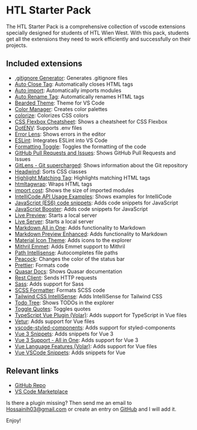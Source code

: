 # HTL Starter Pack

The HTL Starter Pack is a comprehensive collection of vscode extensions specially designed for students of HTL Wien West. With this pack, students get all the extensions they need to work efficiently and successfully on their projects.

## Included extensions

- [.gitignore Generator](https://marketplace.visualstudio.com/items?itemName=piotrpalarz.vscode-gitignore-generator): Generates .gitignore files
- [Auto Close Tag](https://marketplace.visualstudio.com/items?itemName=formulahendry.auto-close-tag): Automatically closes HTML tags
- [Auto import](https://marketplace.visualstudio.com/items?itemName=steoates.autoimport): Automatically imports modules
- [Auto Rename Tag](https://marketplace.visualstudio.com/items?itemName=formulahendry.auto-rename-tag): Automatically renames HTML tags
- [Bearded Theme](https://marketplace.visualstudio.com/items?itemName=BeardedBear.beardedtheme): Theme for VS Code
- [Color Manager](https://marketplace.visualstudio.com/items?itemName=RoyAction.color-manager): Creates color palettes
- [colorize](https://marketplace.visualstudio.com/items?itemName=kamikillerto.vscode-colorize): Colorizes CSS colors
- [CSS Flexbox Cheatsheet](https://marketplace.visualstudio.com/items?itemName=dzhavat.css-flexbox-cheatsheet): Shows a cheatsheet for CSS Flexbox
- [DotENV](https://marketplace.visualstudio.com/items?itemName=mikestead.dotenv): Supports .env files
- [Error Lens](https://marketplace.visualstudio.com/items?itemName=usernamehw.errorlens): Shows errors in the editor
- [ESLint](https://marketplace.visualstudio.com/items?itemName=dbaeumer.vscode-eslint): Integrates ESLint into VS Code
- [Formatting Toggle](https://marketplace.visualstudio.com/items?itemName=tombonnike.vscode-status-bar-format-toggle): Toggles the formatting of the code
- [GitHub Pull Requests and Issues](https://marketplace.visualstudio.com/items?itemName=GitHub.vscode-pull-request-github): Shows GitHub Pull Requests and Issues
- [GitLens - Git supercharged](https://marketplace.visualstudio.com/items?itemName=eamodio.gitlens): Shows information about the Git repository
- [Headwind](https://marketplace.visualstudio.com/items?itemName=heybourn.headwind): Sorts CSS classes
- [Highlight Matching Tag](https://marketplace.visualstudio.com/items?itemName=vincaslt.highlight-matching-tag): Highlights matching HTML tags
- [htmltagwrap](https://marketplace.visualstudio.com/items?itemName=bradgashler.htmltagwrap): Wraps HTML tags
- [import cost](https://marketplace.visualstudio.com/items?itemName=wix.vscode-import-cost): Shows the size of imported modules
- [IntelliCode API Usage Examples](https://marketplace.visualstudio.com/items?itemName=VisualStudioExptTeam.intellicode-api-usage-examples): Shows examples for IntelliCode
- [JavaScript (ES6) code snippets](https://marketplace.visualstudio.com/items?itemName=xabikos.JavaScriptSnippets): Adds code snippets for JavaScript
- [JavaScript Booster](https://marketplace.visualstudio.com/items?itemName=sburg.vscode-javascript-booster): Adds code snippets for JavaScript
- [Live Preview](https://marketplace.visualstudio.com/items?itemName=ms-vscode.live-server): Starts a local server
- [Live Server](https://marketplace.visualstudio.com/items?itemName=ritwickdey.LiveServer): Starts a local server
- [Markdown All in One](https://marketplace.visualstudio.com/items?itemName=yzhang.markdown-all-in-one): Adds functionality to Markdown
- [Markdown Preview Enhanced](https://marketplace.visualstudio.com/items?itemName=shd101wyy.markdown-preview-enhanced): Adds functionality to Markdown
- [Material Icon Theme](https://marketplace.visualstudio.com/items?itemName=PKief.material-icon-theme): Adds icons to the explorer
- [Mithril Emmet](https://marketplace.visualstudio.com/items?itemName=FallenMax.mithril-emmet): Adds Emmet support to Mithril
- [Path Intellisense](https://marketplace.visualstudio.com/items?itemName=christian-kohler.path-intellisense): Autocompletes file paths
- [Peacock](https://marketplace.visualstudio.com/items?itemName=johnpapa.vscode-peacock): Changes the color of the status bar
- [Prettier](https://marketplace.visualstudio.com/items?itemName=esbenp.prettier-vscode): Formats code
- [Quasar Docs](https://marketplace.visualstudio.com/items?itemName=CodeCoaching.quasar-docs): Shows Quasar documentation
- [Rest Client](https://marketplace.visualstudio.com/items?itemName=humao.rest-client): Sends HTTP requests
- [Sass](https://marketplace.visualstudio.com/items?itemName=Syler.sass-indented): Adds support for Sass
- [SCSS Formatter](https://marketplace.visualstudio.com/items?itemName=sibiraj-s.vscode-scss-formatter): Formats SCSS code
- [Tailwind CSS IntelliSense](https://marketplace.visualstudio.com/items?itemName=bradlc.vscode-tailwindcss): Adds IntelliSense for Tailwind CSS
- [Todo Tree](https://marketplace.visualstudio.com/items?itemName=Gruntfuggly.todo-tree): Shows TODOs in the explorer
- [Toggle Quotes](https://marketplace.visualstudio.com/items?itemName=BriteSnow.vscode-toggle-quotes): Toggles quotes
- [TypeScript Vue Plugin (Volar)](https://marketplace.visualstudio.com/items?itemName=Vue.vscode-typescript-vue-plugin): Adds support for TypeScript in Vue files
- [Vetur](https://marketplace.visualstudio.com/items?itemName=octref.vetur): Adds support for Vue files
- [vscode-styled-components](https://marketplace.visualstudio.com/items?itemName=styled-components.vscode-styled-components): Adds support for styled-components
- [Vue 3 Snippets](https://marketplace.visualstudio.com/items?itemName=hollowtree.vue-snippets): Adds snippets for Vue 3
- [Vue 3 Support - All in One](https://marketplace.visualstudio.com/items?itemName=Wscats.vue): Adds support for Vue 3
- [Vue Language Features (Volar)](https://marketplace.visualstudio.com/items?itemName=johnsoncodehk.volar): Adds support for Vue files
- [Vue VSCode Snippets](https://marketplace.visualstudio.com/items?itemName=sdras.vue-vscode-snippets): Adds snippets for Vue

## Relevant links

- [GitHub Repo](https://github.com/hossaini310/htl-starter-pack)
- [VS Code Marketplace](https://marketplace.visualstudio.com/items?itemName=HossainiHosain.htl-starter-pack)

Is there a plugin missing? Then send me an email to [Hossainih03@gmail.com](mailto:Hossainih03@gmail.com) or create an entry on [GitHub](https://github.com/hossaini310/htl-starter-pack) and I will add it.

Enjoy!
